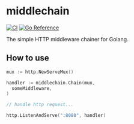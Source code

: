 # middlechain

[![CI](https://github.com/Pranc1ngPegasus/middlechain/actions/workflows/ci.yml/badge.svg)](https://github.com/Pranc1ngPegasus/middlechain/actions/workflows/ci.yml)
[![Go Reference](https://pkg.go.dev/badge/github.com/Pranc1ngPegasus/middlechain.svg)](https://pkg.go.dev/github.com/Pranc1ngPegasus/middlechain)

The simple HTTP middleware chainer for Golang.

## How to use

```go
mux := http.NewServeMux()

handler := middlechain.Chain(mux,
  someMiddleware,
)

// handle http request...

http.ListenAndServe(":8080", handler)
```
